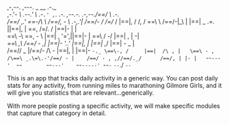    ,-,--.    ,---.          _ __                            .-._         
 ,-.'-  _\ .--.'  \      .-`.' ,`.    _.-.   ,--.-.  .-,--./==/ \  .-._  
/==/_ ,_.' \==\-/\ \    /==/, -   \ .-,.'|  /==/- / /=/_ / |==|, \/ /, / 
\==\  \    /==/-|_\ |  |==| _ .=. ||==|, |  \==\, \/=/. /  |==|-  \|  |  
 \==\ -\   \==\,   - \ |==| , '=',||==|- |   \==\  \/ -/   |==| ,  | -|  
 _\==\ ,\  /==/ -   ,| |==|-  '..' |==|, |    |==|  ,_/    |==| -   _ |  
/==/\/ _ |/==/-  /\ - \|==|,  |    |==|- `-._ \==\-, /     |==|  /\ , |  
\==\ - , /\==\ _.\=\.-'/==/ - |    /==/ - , ,//==/._/      /==/, | |- |  
 `--`---'  `--`        `--`---'    `--`-----' `--`-`       `--`./  `--`  
 


This is an app that tracks daily activity in a generic way.  You can post daily 
stats for any activity, from running miles to marathoning Gilmore Girls, and it 
will give you statistics that are relevant...generically. 

With more people posting a specific activity, we will make specific modules that
capture that category in detail.  